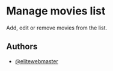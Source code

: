 # Manage movies list

Add, edit or remove movies from the list.

## Authors

- [@elitewebmaster](https://elitewebmaster.com)